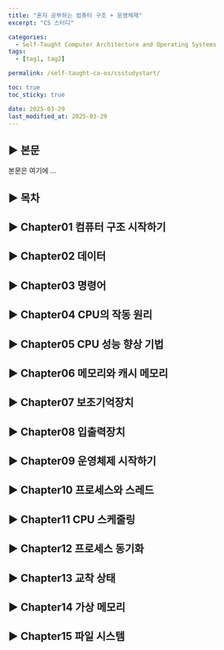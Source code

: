```yaml
---
title: "혼자 공부하는 컴퓨터 구조 + 운영체제"
excerpt: "CS 스터디"

categories:
  - Self-Taught Computer Architecture and Operating Systems
tags:
  - [tag1, tag2]

permalink: /self-taught-ca-os/csstudystart/

toc: true
toc_sticky: true

date: 2025-03-29
last_modified_at: 2025-03-29
---
```


## ▶️ 본문

본문은 여기에 ...

## ▶️ 목차

## ▶️ Chapter01 컴퓨터 구조 시작하기
## ▶️ Chapter02 데이터
## ▶️ Chapter03 명령어
## ▶️ Chapter04 CPU의 작동 원리
## ▶️ Chapter05 CPU 성능 향상 기법
## ▶️ Chapter06 메모리와 캐시 메모리
## ▶️ Chapter07 보조기억장치
## ▶️ Chapter08 입출력장치
## ▶️ Chapter09 운영체제 시작하기
## ▶️ Chapter10 프로세스와 스레드
## ▶️ Chapter11 CPU 스케줄링
## ▶️ Chapter12 프로세스 동기화
## ▶️ Chapter13 교착 상태
## ▶️ Chapter14 가상 메모리
## ▶️ Chapter15 파일 시스템